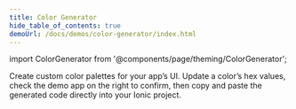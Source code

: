 ```yaml
---
title: Color Generator
hide_table_of_contents: true
demoUrl: /docs/demos/color-generator/index.html
---
```


import ColorGenerator from '@components/page/theming/ColorGenerator';

<head>
  <title>カラージェネレーター: Ionicアプリのカスタムカラーをつくる</title>
  <meta
    name="description"
    content="Create custom color palettes for your Android and iOS app’s UI with the color generator. Learn to generate custom themes and shades using Ionic Framework."
  />
</head>

Create custom color palettes for your app’s UI. Update a color’s hex values, check the demo app on the right to confirm, then copy and paste the generated code directly into your Ionic project.

<ColorGenerator />
